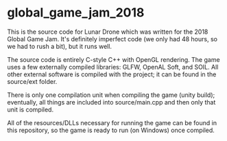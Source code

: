 # global_game_jam_2018

This is the source code for Lunar Drone which was written for the 2018 Global Game Jam. It's definitely imperfect code (we only had 48 hours, so we had to rush a bit), but it runs well. 

The source code is entirely C-style C++ with OpenGL rendering. The game uses a few externally compiled libraries: GLFW, OpenAL Soft, and SOIL. All other external software is compiled with the project; it can be found in the source/ext folder.

There is only one compilation unit when compiling the game (unity build); eventually, all things are included into source/main.cpp and then only that unit is compiled.

All of the resources/DLLs necessary for running the game can be found in this repository, so the game is ready to run (on Windows) once compiled.
